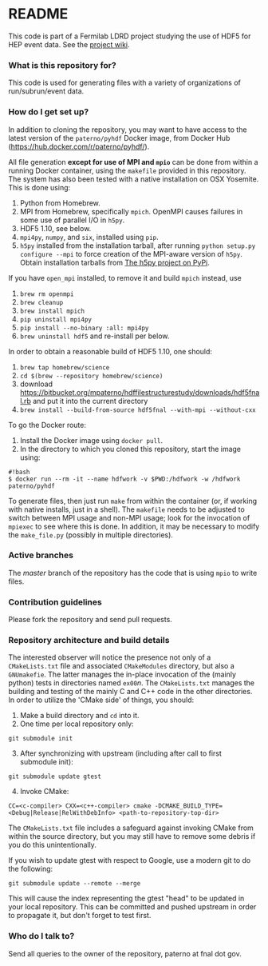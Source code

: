 # README #

This code is part of a Fermilab LDRD project studying the use of HDF5 for HEP event data. See the [project wiki](https://bitbucket.org/mpaterno/hdffilestructurestudy/wiki).

### What is this repository for? ###

This code is used for generating files with a variety of organizations of run/subrun/event data.

### How do I get set up? ###

In addition to cloning the repository, you may want to have access to the latest version of the `paterno/pyhdf` Docker image, from Docker Hub (https://hub.docker.com/r/paterno/pyhdf/).

All file generation **except for use of MPI and `mpio`** can be done from within a running Docker container, using the `makefile` provided in this repository. The system has also been tested with a native installation on OSX Yosemite. This is done using:

1. Python from Homebrew.
2. MPI from Homebrew, specifically `mpich`. OpenMPI causes failures in some use of parallel I/O in `h5py`.
3. HDF5 1.10, see below.
4. `mpi4py`, `numpy`, and `six`, installed using `pip`. 
5. `h5py` installed from the installation tarball, after running `python setup.py configure --mpi` to force creation of the MPI-aware version of `h5py`. Obtain installation tarballs from [The h5py project on PyPi](https://pypi.python.org/pypi/h5py).

If you have `open_mpi` installed, to remove it and build `mpich` instead, use

1. `brew rm openmpi`
2. `brew cleanup`
3. `brew install mpich`
4. `pip uninstall mpi4py`
5. `pip install --no-binary :all: mpi4py`
6. `brew uninstall hdf5` and re-install per below.

In order to obtain a reasonable build of HDF5 1.10, one should:

1. `brew tap homebrew/science`
2. `cd $(brew --repository homebrew/science)`
3. download https://bitbucket.org/mpaterno/hdffilestructurestudy/downloads/hdf5fnal.rb and put it into the current directory
4. `brew install --build-from-source hdf5fnal --with-mpi --without-cxx`

To go the Docker route:

1. Install the Docker image using `docker pull`.
2. In the directory to which you cloned this repository, start the image using:  
```
#!bash
$ docker run --rm -it --name hdfwork -v $PWD:/hdfwork -w /hdfwork paterno/pyhdf
```  
To generate files, then just run `make` from within the container (or, if working with native installs, just in a shell). The `makefile` needs to be adjusted to switch between MPI usage and non-MPI usage; look for the invocation of `mpiexec` to see where this is done. In addition, it may be necessary to modify the `make_file.py` (possibly in multiple directories).

### Active branches

The *master* branch of the repository has the code that is using `mpio` to write files.

### Contribution guidelines ###

Please fork the repository and send pull requests.

### Repository architecture and build details ###

The interested observer will notice the presence not only of a `CMakeLists.txt` file and associated `CMakeModules` directory, but also a `GNUmakefie`. The latter manages the in-place invocation of the (mainly python) tests in directories named `ex00`_n_. The `CMakeLists.txt` manages the building and testing of the mainly C and C++ code in the other directories. In order to utilize the 'CMake side' of things, you should:

1. Make a build directory and `cd` into it.
2. One time per local repository only:  
```
git submodule init
```
3. After synchronizing with upstream (including after call to first submodule init):  
```
git submodule update gtest
```
4. Invoke CMake:  
```
CC=<c-compiler> CXX=<c++-compiler> cmake -DCMAKE_BUILD_TYPE=<Debug|Release|RelWithDebInfo> <path-to-repository-top-dir>
```  
The `CMakeLists.txt` file includes a safeguard against invoking CMake from within the source directory, but you may still have to remove some debris if you do this unintentionally.

If you wish to update gtest with respect to Google, use a modern git to do the following:  
```
git submodule update --remote --merge
```

This will cause the index representing the gtest "head" to be updated in your local repository. This can be committed and pushed upstream in order to propagate it, but don't forget to test first.

### Who do I talk to? ###

Send all queries to the owner of the repository, paterno at fnal dot gov.
